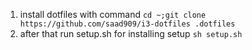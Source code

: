1. install dotfiles with command
   `cd ~;git clone https://github.com/saad909/i3-dotfiles .dotfiles`
2. after that run setup.sh for installing setup
   `sh setup.sh`
